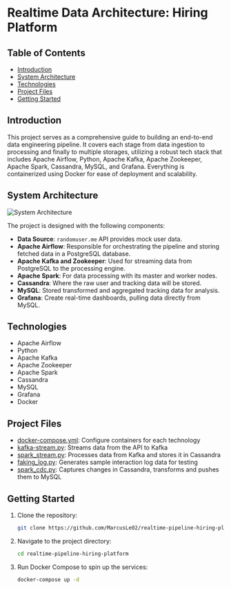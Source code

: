 # Realtime Data Architecture: Hiring Platform

## Table of Contents
- [Introduction](#introduction)
- [System Architecture](#system-architecture)
- [Technologies](#technologies)
- [Project Files](#project-files)
- [Getting Started](#getting-started)

## Introduction

This project serves as a comprehensive guide to building an end-to-end data engineering pipeline. It covers each stage from data ingestion to processing and finally to multiple storages, utilizing a robust tech stack that includes Apache Airflow, Python, Apache Kafka, Apache Zookeeper, Apache Spark, Cassandra, MySQL, and Grafana. Everything is containerized using Docker for ease of deployment and scalability.

## System Architecture

![System Architecture](https://github.com/MarcusLe02/realtime-pipeline-hiring-platform/blob/master/data-engineering-architecture.png)

The project is designed with the following components:

- **Data Source**: `randomuser.me` API provides mock user data.
- **Apache Airflow**: Responsible for orchestrating the pipeline and storing fetched data in a PostgreSQL database.
- **Apache Kafka and Zookeeper**: Used for streaming data from PostgreSQL to the processing engine.
- **Apache Spark**: For data processing with its master and worker nodes.
- **Cassandra**: Where the raw user and tracking data will be stored.
- **MySQL**: Stored transformed and aggregated tracking data for analysis.
- **Grafana**: Create real-time dashboards, pulling data directly from MySQL.

## Technologies

- Apache Airflow
- Python
- Apache Kafka
- Apache Zookeeper
- Apache Spark
- Cassandra
- MySQL
- Grafana
- Docker

## Project Files

- [docker-compose.yml](https://github.com/MarcusLe02/realtime-pipeline-hiring-platform/blob/master/docker-compose.yml): Configure containers for each technology
- [kafka-stream.py](https://github.com/MarcusLe02/realtime-pipeline-hiring-platform/blob/master/dags/kafka-stream.py): Streams data from the API to Kafka
- [spark_stream.py](https://github.com/MarcusLe02/realtime-pipeline-hiring-platform/blob/master/spark-stream.py): Processes data from Kafka and stores it in Cassandra
- [faking_log.py](https://github.com/MarcusLe02/realtime-pipeline-hiring-platform/blob/master/faking_log.py): Generates sample interaction log data for testing
- [spark_cdc.py](https://github.com/MarcusLe02/realtime-pipeline-hiring-platform/blob/master/spark_cdc.py): Captures changes in Cassandra, transforms and pushes them to MySQL

## Getting Started

1. Clone the repository:
    ```bash
    git clone https://github.com/MarcusLe02/realtime-pipeline-hiring-platform.git
    ```

2. Navigate to the project directory:
    ```bash
    cd realtime-pipeline-hiring-platform
    ```

3. Run Docker Compose to spin up the services:
    ```bash
    docker-compose up -d
    ```
